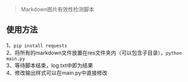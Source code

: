 > Markdown图片有效性检测脚本

## 使用方法
1、`pip install requests`  
2、将所有的markdown文件放置在res文件夹内（可以包含子目录），`python main.py`  
3、等待脚本结束，log.txt中即为结果  
4、修改输出样式可以在main.py中直接修改  